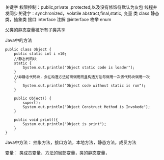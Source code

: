 关键字
权限控制：public,private ,protected,以及没有修饰符默认为友包
线程并发同步关键字：synchronized，volatile
abstract,final,static,
变量
类 class
静态类，抽象类
接口 interface
注解 @interface
枚举 enum



父类的静态变量被所有子类共享

Java中的方法
```
public class Object {
    public static int i =10;
    //静态代码块
    static {
        System.out.println("Object static code is loader");
    }
    //非静态代码块，会在构造方法前面调用而且构造方法每调用一次该代码块调用一次
    {
        System.out.println("Object code without static is run");
    }

    public Object() {
        super();
        System.out.println("Object Construct Method is Invokede");
    }

    public void print(){
        System.out.println("Object is print");
    }
}

```


Java中方法：
抽象方法，接口方法，本地方法，静态方法，成员方法


变量：
类成员变量，方法的局部变量，类的静态变量，